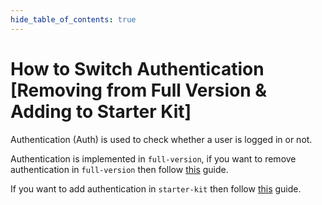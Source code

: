 ```yaml
---
hide_table_of_contents: true
---
```


# How to Switch Authentication [Removing from Full Version & Adding to Starter Kit]

Authentication (Auth) is used to check whether a user is logged in or not.

Authentication is implemented in `full-version`, if you want to remove authentication in `full-version` then follow [this](/docs/guide/authentication/remove-auth) guide.

If you want to add authentication in `starter-kit` then follow [this](/docs/guide/authentication/add-auth) guide.